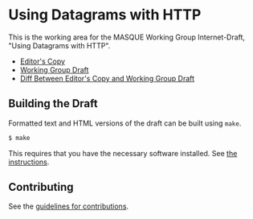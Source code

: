 # Using Datagrams with HTTP

This is the working area for the MASQUE Working Group Internet-Draft, "Using Datagrams with HTTP".

* [Editor's Copy](https://ietf-wg-masque.github.io/draft-ietf-masque-h3-datagram/draft-ietf-masque-h3-datagram.html)
* [Working Group Draft](https://datatracker.ietf.org/doc/html/draft-ietf-masque-h3-datagram)
* [Diff Between Editor's Copy and Working Group Draft](https://www.ietf.org/rfcdiff?url1=draft-ietf-masque-h3-datagram&url2=https://ietf-wg-masque.github.io/draft-ietf-masque-h3-datagram/draft-ietf-masque-h3-datagram.txt)

## Building the Draft

Formatted text and HTML versions of the draft can be built using `make`.

```sh
$ make
```

This requires that you have the necessary software installed.  See
[the instructions](https://github.com/martinthomson/i-d-template/blob/master/doc/SETUP.md).


## Contributing

See the
[guidelines for contributions](https://github.com/ietf-wg-masque/draft-ietf-masque-h3-datagram/blob/master/CONTRIBUTING.md).
